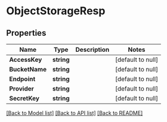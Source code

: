 # ObjectStorageResp

## Properties
Name | Type | Description | Notes
------------ | ------------- | ------------- | -------------
**AccessKey** | **string** |  | [default to null]
**BucketName** | **string** |  | [default to null]
**Endpoint** | **string** |  | [default to null]
**Provider** | **string** |  | [default to null]
**SecretKey** | **string** |  | [default to null]

[[Back to Model list]](../README.md#documentation-for-models) [[Back to API list]](../README.md#documentation-for-api-endpoints) [[Back to README]](../README.md)


